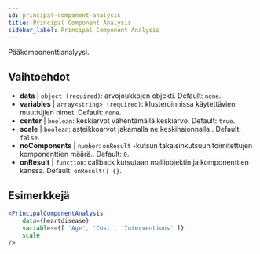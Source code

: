 ```yaml
---
id: principal-component-analysis
title: Principal Component Analysis
sidebar_label: Principal Component Analysis
---
```


Pääkomponenttianalyysi.

## Vaihtoehdot

* __data__ | `object (required)`: arvojoukkojen objekti. Default: `none`.
* __variables__ | `array<string> (required)`: klusteroinnissa käytettävien muuttujien nimet. Default: `none`.
* __center__ | `boolean`: keskiarvot vähentämällä keskiarvo. Default: `true`.
* __scale__ | `boolean`: asteikkoarvot jakamalla ne keskihajonnalla.. Default: `false`.
* __noComponents__ | `number`: `onResult` -kutsun takaisinkutsuun toimitettujen komponenttien määrä.. Default: `0`.
* __onResult__ | `function`: callback kutsutaan malliobjektin ja komponenttien kanssa. Default: `onResult() {}`.


## Esimerkkejä

```jsx live
<PrincipalComponentAnalysis 
    data={heartdisease} 
    variables={[ 'Age', 'Cost', 'Interventions' ]}
    scale
/>
```

